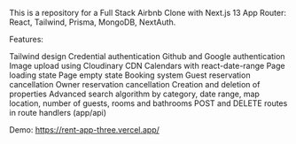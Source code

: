 This is a repository for a Full Stack Airbnb Clone with Next.js 13 App Router: React, Tailwind, Prisma, MongoDB, NextAuth.

Features:

Tailwind design
Credential authentication
Github and Google authentication
Image upload using Cloudinary CDN
Calendars with react-date-range
Page loading state
Page empty state
Booking system
Guest reservation cancellation
Owner reservation cancellation
Creation and deletion of properties
Advanced search algorithm by category, date range, map location, number of guests, rooms and bathrooms
POST and DELETE routes in route handlers (app/api)

Demo: https://rent-app-three.vercel.app/

